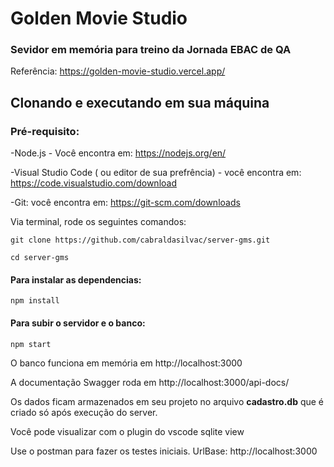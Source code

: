 # Golden Movie Studio

### Sevidor em memória para treino da Jornada EBAC de QA

Referência: https://golden-movie-studio.vercel.app/

## Clonando e executando em sua máquina

### Pré-requisito:

-Node.js - Você encontra em: https://nodejs.org/en/

-Visual Studio Code ( ou editor de sua prefrência) - você encontra em: https://code.visualstudio.com/download

-Git: você encontra em: https://git-scm.com/downloads

Via terminal, rode os seguintes comandos:

```
git clone https://github.com/cabraldasilvac/server-gms.git
```

```
cd server-gms
```

#### Para instalar as dependencias:

```
npm install
```

#### Para subir o servidor e o banco:

```
npm start
```

O banco funciona em memória em http://localhost:3000

A documentação Swagger roda em http://localhost:3000/api-docs/

Os dados ficam armazenados em seu projeto no arquivo **cadastro.db** que é criado só após execução do server.

Você pode visualizar com o plugin do vscode sqlite view

Use o postman para fazer os testes iniciais. UrlBase: http://localhost:3000
